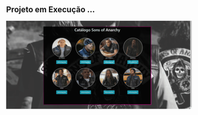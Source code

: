 <h2>Projeto em Execução ...</h2>



![alt text](https://github.com/MaiaJrDev/ImagesForReadme/blob/main/img/Animação.gif)

